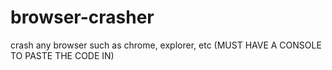 # browser-crasher
crash any browser such as chrome, explorer, etc (MUST HAVE A CONSOLE TO PASTE THE CODE IN)
